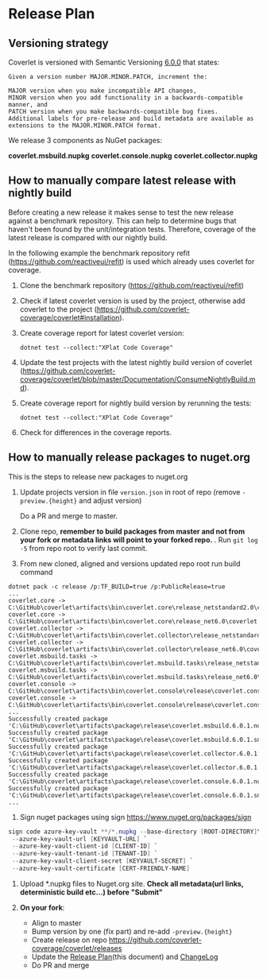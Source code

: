 # Release Plan

## Versioning strategy

Coverlet is versioned with Semantic Versioning [6.0.0](https://semver.org/#semantic-versioning-200) that states:

```text
Given a version number MAJOR.MINOR.PATCH, increment the:

MAJOR version when you make incompatible API changes,
MINOR version when you add functionality in a backwards-compatible manner, and
PATCH version when you make backwards-compatible bug fixes.
Additional labels for pre-release and build metadata are available as extensions to the MAJOR.MINOR.PATCH format.
```

We release 3 components as NuGet packages:

**coverlet.msbuild.nupkg**
**coverlet.console.nupkg**
**coverlet.collector.nupkg**

## How to manually compare latest release with nightly build

Before creating a new release it makes sense to test the new release against a benchmark repository. This can help to determine bugs that haven't been found
by the unit/integration tests. Therefore, coverage of the latest release is compared with our nightly build.

In the following example the benchmark repository refit (<https://github.com/reactiveui/refit>) is used which already uses coverlet for coverage.

1. Clone the benchmark repository (<https://github.com/reactiveui/refit>)
2. Check if latest coverlet version is used by the project, otherwise add coverlet to the project (<https://github.com/coverlet-coverage/coverlet#installation>).
3. Create coverage report for latest coverlet version:

    ```shell
    dotnet test --collect:"XPlat Code Coverage"
    ```

4. Update the test projects with the latest nightly build version of coverlet
(<https://github.com/coverlet-coverage/coverlet/blob/master/Documentation/ConsumeNightlyBuild.md>).

5. Create coverage report for nightly build version by rerunning the tests:

    ```shell
    dotnet test --collect:"XPlat Code Coverage"
    ```

6. Check for differences in the coverage reports.

## How to manually release packages to nuget.org

This is the steps to release new packages to nuget.org

1. Update projects version in file `version.json` in root of repo (remove `-preview.{height}` and adjust version)

    Do a PR and merge to master.

1. Clone repo, **remember to build packages from master and not from your fork or metadata links will point to your forked repo.** . Run `git log -5` from repo root to verify last commit.

1. From new cloned, aligned and versions updated repo root run build command

  ```shell
  dotnet pack -c release /p:TF_BUILD=true /p:PublicRelease=true
  ...
  coverlet.core -> C:\GitHub\coverlet\artifacts\bin\coverlet.core\release_netstandard2.0\coverlet.core.dll
  coverlet.core -> C:\GitHub\coverlet\artifacts\bin\coverlet.core\release_net6.0\coverlet.core.dll
  coverlet.collector -> C:\GitHub\coverlet\artifacts\bin\coverlet.collector\release_netstandard2.0\coverlet.collector.dll
  coverlet.collector -> C:\GitHub\coverlet\artifacts\bin\coverlet.collector\release_net6.0\coverlet.collector.dll
  coverlet.msbuild.tasks -> C:\GitHub\coverlet\artifacts\bin\coverlet.msbuild.tasks\release_netstandard2.0\coverlet.msbuild.tasks.dll
  coverlet.msbuild.tasks -> C:\GitHub\coverlet\artifacts\bin\coverlet.msbuild.tasks\release_net6.0\coverlet.msbuild.tasks.dll
  coverlet.console -> C:\GitHub\coverlet\artifacts\bin\coverlet.console\release\coverlet.console.dll
  coverlet.console -> C:\GitHub\coverlet\artifacts\bin\coverlet.console\release\coverlet.console.exe
  ...
  Successfully created package 'C:\GitHub\coverlet\artifacts\package\release\coverlet.msbuild.6.0.1.nupkg'.
  Successfully created package 'C:\GitHub\coverlet\artifacts\package\release\coverlet.msbuild.6.0.1.snupkg'.
  Successfully created package 'C:\GitHub\coverlet\artifacts\package\release\coverlet.collector.6.0.1.nupkg'.
  Successfully created package 'C:\GitHub\coverlet\artifacts\package\release\coverlet.collector.6.0.1.snupkg'.
  Successfully created package 'C:\GitHub\coverlet\artifacts\package\release\coverlet.console.6.0.1.nupkg'.
  Successfully created package 'C:\GitHub\coverlet\artifacts\package\release\coverlet.console.6.0.1.snupkg'.
  ...
  ```

1. Sign nuget packages using sign <https://www.nuget.org/packages/sign>

```powershell
sign code azure-key-vault **/*.nupkg --base-directory [ROOT-DIRECTORY]\artifacts\package\release\ --file-digest sha256 --description Coverlet --description-url https://github.com/coverlet-coverage/coverlet `
 --azure-key-vault-url [KEYVAULT-URL] `
 --azure-key-vault-client-id [CLIENT-ID] `
 --azure-key-vault-tenant-id [TENANT-ID] `
 --azure-key-vault-client-secret [KEYVAULT-SECRET] `
 --azure-key-vault-certificate [CERT-FRIENDLY-NAME]
```

1. Upload *.nupkg files to Nuget.org site. **Check all metadata(url links, deterministic build etc...) before "Submit"**

1. **On your fork**:
    * Align to master
    * Bump version by one (fix part) and re-add `-preview.{height}`
    * Create release on repo <https://github.com/coverlet-coverage/coverlet/releases>
    * Update the [Release Plan](https://github.com/coverlet-coverage/coverlet/blob/master/Documentation/ReleasePlan.md)(this document) and [ChangeLog](https://github.com/coverlet-coverage/coverlet/blob/master/Documentation/Changelog.md)
    * Do PR and merge
